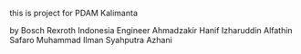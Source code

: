 this is project for PDAM Kalimanta

by Bosch Rexroth Indonesia
Engineer
Ahmadzakir Hanif
Izharuddin Alfathin
Safaro Muhammad Ilman
Syahputra Azhani
